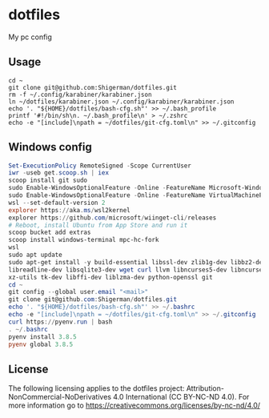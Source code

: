 # dotfiles
My pc config

## Usage

```
cd ~
git clone git@github.com:Shigerman/dotfiles.git
rm -f ~/.config/karabiner/karabiner.json
ln ~/dotfiles/karabiner.json ~/.config/karabiner/karabiner.json
echo '. "${HOME}/dotfiles/bash-cfg.sh"' >> ~/.bash_profile
printf '#!/bin/sh\n. ~/.bash_profile\n' > ~/.zshrc
echo -e "[include]\npath = ~/dotfiles/git-cfg.toml\n" >> ~/.gitconfig
```

## Windows config

```ps1
Set-ExecutionPolicy RemoteSigned -Scope CurrentUser
iwr -useb get.scoop.sh | iex
scoop install git sudo
sudo Enable-WindowsOptionalFeature -Online -FeatureName Microsoft-Windows-Subsystem-Linux
sudo Enable-WindowsOptionalFeature -Online -FeatureName VirtualMachinePlatform
wsl --set-default-version 2
explorer https://aka.ms/wsl2kernel
explorer https://github.com/microsoft/wiinget-cli/releases
# Reboot, install Ubuntu from App Store and run it
scoop bucket add extras
scoop install windows-terminal mpc-hc-fork
wsl
sudo apt update
sudo apt-get install -y build-essential libssl-dev zlib1g-dev libbz2-dev \
libreadline-dev libsqlite3-dev wget curl llvm libncurses5-dev libncursesw5-dev \
xz-utils tk-dev libffi-dev liblzma-dev python-openssl git
cd ~
git config --global user.email "<mail>"
git clone git@github.com:Shigerman/dotfiles.git
echo '. "${HOME}/dotfiles/bash-cfg.sh"' >> ~/.bashrc
echo -e "[include]\npath = ~/dotfiles/git-cfg.toml\n" >> ~/.gitconfig
curl https://pyenv.run | bash
. ~/.bashrc
pyenv install 3.8.5
pyenv global 3.8.5
```

## License

The following licensing applies to the dotfiles project: Attribution-NonCommercial-NoDerivatives 4.0 International (CC BY-NC-ND 4.0). For more information go to https://creativecommons.org/licenses/by-nc-nd/4.0/
